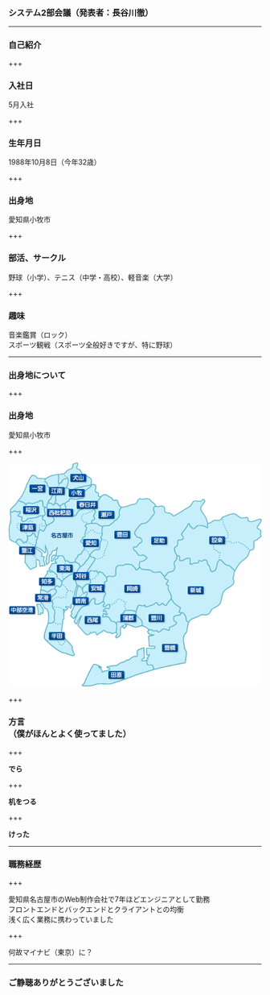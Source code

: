 ### システム2部会議（発表者：長谷川徹）

---

### 自己紹介

+++

### 入社日
5月入社

+++

### 生年月日
1988年10月8日（今年32歳）

+++

### 出身地
愛知県小牧市

+++

### 部活、サークル
野球（小学）、テニス（中学・高校）、軽音楽（大学）

+++

### 趣味
音楽鑑賞（ロック）<br>
スポーツ観戦（スポーツ全般好きですが、特に野球）

---

### 出身地について

+++

### 出身地
愛知県小牧市

+++

![aichi](assets/images/aichi.gif)

+++

### 方言<br>（僕がほんとよく使ってました）

+++

<strong>でら</strong>

+++

<strong>机をつる</strong>

+++

<strong>けった</strong>

---

### 職務経歴

+++

愛知県名古屋市のWeb制作会社で7年ほどエンジニアとして勤務<br>
フロントエンドとバックエンドとクライアントとの均衡<br>
浅く広く業務に携わっていました

+++

何故マイナビ（東京）に？

---

### ご静聴ありがとうございました

